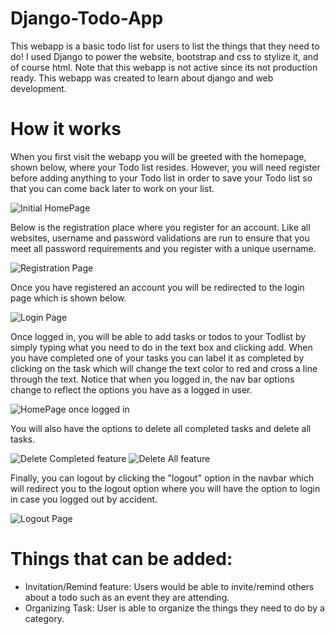 # Django-Todo-App
This webapp is a basic todo list for users to list the things that they need to do! I used Django to power the website, bootstrap and css to stylize it, and of course html. Note that this webapp is not active since its not production ready. This webapp was created to learn about django and web development.

# How it works
When you first visit the webapp you will be greeted with the homepage, shown below, where your Todo list resides. However, you will need register before adding anything to your Todo list in order to save your Todo list so that you can come back later to work on your list.

![Initial HomePage](https://i.imgur.com/zIWLYRv.png)

Below is the registration place where you register for an account. Like all websites, username and password validations are run to ensure that you meet all password requirements and you register with a unique username.

![Registration Page](https://i.imgur.com/8Rstkws.png)

Once you have registered an account you will be redirected to the login page which is shown below.

![Login Page](https://i.imgur.com/AKo5UXD.png)

Once logged in, you will be able to add tasks or todos to your Todlist by simply typing what you need to do in the text box and clicking add. When you have completed one of your tasks you can label it as completed by clicking on the task which will change the text color to red and cross a line through the text. Notice that when you logged in, the nav bar options change to reflect the options you have as a logged in user.

![HomePage once logged in](https://i.imgur.com/LKWUUHj.png)

You will also have the options to delete all completed tasks and delete all tasks.

![Delete Completed feature](https://i.imgur.com/5njGYwm.png) ![Delete All feature](https://i.imgur.com/78JW17j.png)

Finally, you can logout by clicking the "logout" option in the navbar which will redirect you to the logout option where you will have the option to login in case you logged out by accident.

![Logout Page](https://i.imgur.com/JHTTmjV.png)

# Things that can be added:
- Invitation/Remind feature: Users would be able to invite/remind others about a todo such as an event they are attending.
- Organizing Task: User is able to organize the things they need to do by a category.
